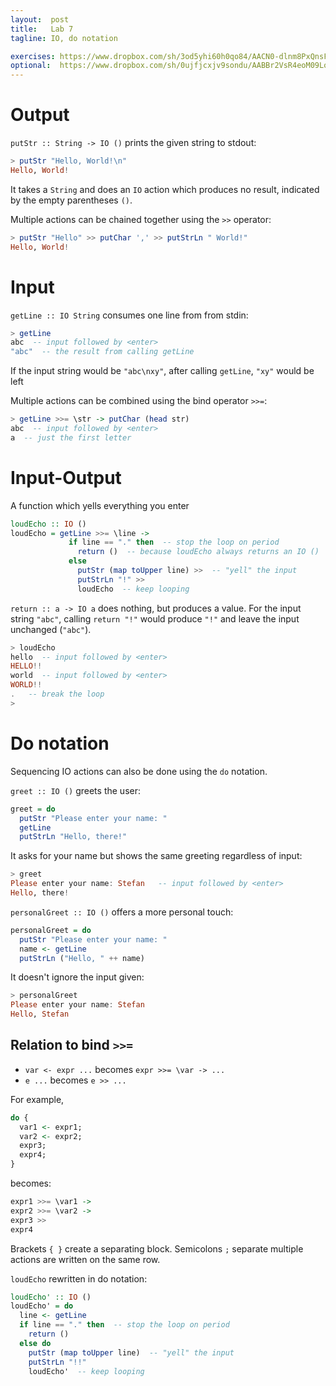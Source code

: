 ```yaml
---
layout:  post
title:   Lab 7
tagline: IO, do notation

exercises: https://www.dropbox.com/sh/3od5yhi60h0qo84/AACN0-dlnm8PxQnsF60IS6d0a?dl=1
optional:  https://www.dropbox.com/sh/0ujfjcxjv9sondu/AABBr2VsR4eoM09Lot4TsVxNa?dl=1
---
```


# Output

`putStr :: String -> IO ()`  prints the given string to stdout:

```haskell
> putStr "Hello, World!\n"
Hello, World!
```

It takes a `String` and does an `IO` action which produces no result, indicated by the empty parentheses `()`. 

Multiple actions can be chained together using the `>>` operator:

```haskell
> putStr "Hello" >> putChar ',' >> putStrLn " World!"
Hello, World!
```



# Input

`getLine :: IO String`  consumes one line from from stdin:

```haskell
> getLine
abc  -- input followed by <enter>
"abc"  -- the result from calling getLine
```

If the input string would be `"abc\nxy"`, after calling `getLine`,  `"xy"` would be left

Multiple actions can be combined using the bind operator `>>=`:

```haskell
> getLine >>= \str -> putChar (head str)
abc  -- input followed by <enter>
a  -- just the first letter
```



# Input-Output

A function which yells everything you enter

```haskell
loudEcho :: IO ()
loudEcho = getLine >>= \line ->
             if line == "." then  -- stop the loop on period
               return ()  -- because loudEcho always returns an IO ()
             else
               putStr (map toUpper line) >>  -- "yell" the input
               putStrLn "!" >>
               loudEcho  -- keep looping
```

`return :: a -> IO a` does nothing, but produces a value. For the input string `"abc"`, calling `return "!"` would produce `"!"` and leave the input unchanged (`"abc"`).

```haskell
> loudEcho
hello  -- input followed by <enter>
HELLO!!
world  -- input followed by <enter>
WORLD!!
.   -- break the loop
>
```



# Do notation

Sequencing IO actions can also be done using the `do` notation.



`greet :: IO ()`  greets the user:

```haskell
greet = do
  putStr "Please enter your name: "
  getLine
  putStrLn "Hello, there!"
```

It asks for your name but shows the same greeting regardless of input:

```haskell
> greet
Please enter your name: Stefan   -- input followed by <enter>
Hello, there!
```



`personalGreet :: IO ()` offers a more personal touch:

```haskell
personalGreet = do
  putStr "Please enter your name: "
  name <- getLine
  putStrLn ("Hello, " ++ name)
```

It doesn't ignore the input given:

```haskell
> personalGreet
Please enter your name: Stefan
Hello, Stefan
```



## Relation to bind `>>=`

* `var <- expr ...` becomes `expr >>= \var -> ...`
* `e ...` becomes `e >> ...`

For example,

```haskell
do {
  var1 <- expr1;
  var2 <- expr2;
  expr3;
  expr4;
}
```

becomes:

```haskell
expr1 >>= \var1 ->
expr2 >>= \var2 ->
expr3 >>
expr4
```

Brackets `{ }` create a separating block. Semicolons `;` separate multiple actions are written on the same row.



`loudEcho` rewritten in do notation:

```haskell
loudEcho' :: IO ()
loudEcho' = do
  line <- getLine
  if line == "." then  -- stop the loop on period
    return ()
  else do
    putStr (map toUpper line)  -- "yell" the input
    putStrLn "!!"
    loudEcho'  -- keep looping
```